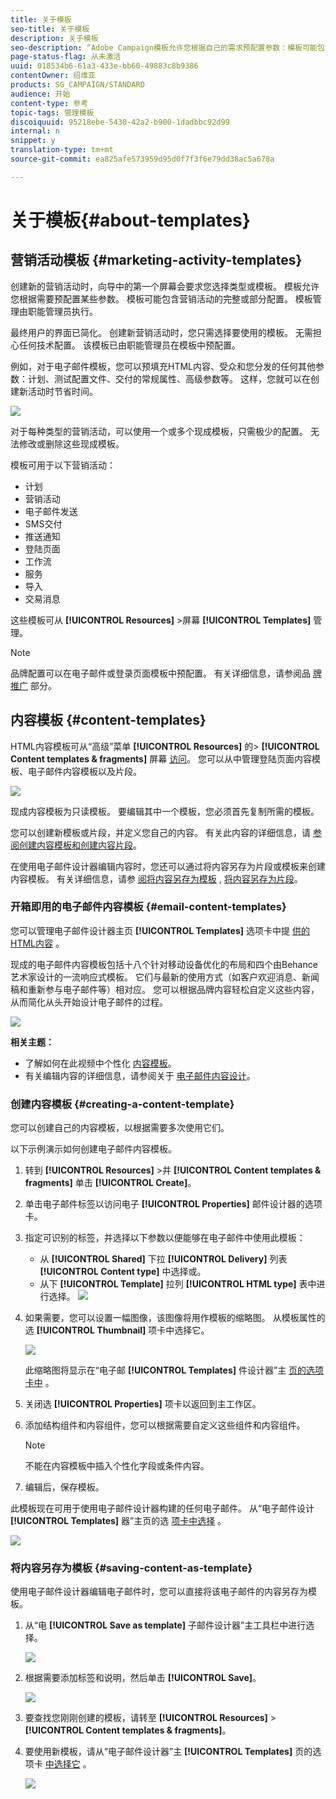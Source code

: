 ```yaml
---
title: 关于模板
seo-title: 关于模板
description: 关于模板
seo-description: “Adobe Campaign模板允许您根据自己的需求预配置参数：模板可能包含营销活动的完整或部分配置，以简化非技术最终用户的Adobe Campaign使用。”
page-status-flag: 从未激活
uuid: 018534b6-61a3-433e-bb60-49883c8b9386
contentOwner: 绍维亚
products: SG_CAMPAIGN/STANDARD
audience: 开始
content-type: 参考
topic-tags: 管理模板
discoiquuid: 95218ebe-5430-42a2-b900-1dadbbc92d99
internal: n
snippet: y
translation-type: tm+mt
source-git-commit: ea825afe573959d95d0f7f3f6e79dd38ac5a678a

---
```



# 关于模板{#about-templates}

## 营销活动模板 {#marketing-activity-templates}

创建新的营销活动时，向导中的第一个屏幕会要求您选择类型或模板。 模板允许您根据需要预配置某些参数。 模板可能包含营销活动的完整或部分配置。 模板管理由职能管理员执行。

最终用户的界面已简化。 创建新营销活动时，您只需选择要使用的模板。 无需担心任何技术配置。 该模板已由职能管理员在模板中预配置。

例如，对于电子邮件模板，您可以预填充HTML内容、受众和您分发的任何其他参数：计划、测试配置文件、交付的常规属性、高级参数等。 这样，您就可以在创建新活动时节省时间。

![](assets/template_1.png)

对于每种类型的营销活动，可以使用一个或多个现成模板，只需极少的配置。 无法修改或删除这些现成模板。

模板可用于以下营销活动：

* 计划
* 营销活动
* 电子邮件发送
* SMS交付
* 推送通知
* 登陆页面
* 工作流
* 服务
* 导入
* 交易消息

这些模板可从 **[!UICONTROL Resources]** &gt;屏幕 **[!UICONTROL Templates]** 管理。

>[!NOTE]
>
>品牌配置可以在电子邮件或登录页面模板中预配置。 有关详细信息，请参阅品 [牌推广](../../administration/using/branding.md) 部分。

## 内容模板 {#content-templates}

HTML内容模板可从“高级”菜单 **[!UICONTROL Resources]** 的&gt; **[!UICONTROL Content templates & fragments]** 屏幕 [访问](../../start/using/interface-description.md#advanced-menu)。 您可以从中管理登陆页面内容模板、电子邮件内容模板以及片段。

![](assets/content_templates_list.png)

现成内容模板为只读模板。 要编辑其中一个模板，您必须首先复制所需的模板。

您可以创建新模板或片段，并定义您自己的内容。 有关此内容的详细信息，请 [参阅创建内容模板](../../start/using/about-templates.md#creating-a-content-template)[和创建内容片段](../../designing/using/using-reusable-content.md#creating-a-content-fragment)。

在使用电子邮件设计器编辑内容时，您还可以通过将内容另存为片段或模板来创建内容模板。 有关详细信息，请参 [阅将内容另存为模板](../../start/using/about-templates.md#saving-content-as-template) , [将内容另存为片段](../../designing/using/using-reusable-content.md#saving-content-as-a-fragment)。

### 开箱即用的电子邮件内容模板 {#email-content-templates}

您可以管理电子邮件设计器主页 **[!UICONTROL Templates]** 选项卡中提 [供的HTML内容](../../designing/using/overview.md) 。

现成的电子邮件内容模板包括十八个针对移动设备优化的布局和四个由Behance艺术家设计的一流响应式模板。 它们与最新的使用方式（如客户欢迎消息、新闻稿和重新参与电子邮件等）相对应。 您可以根据品牌内容轻松自定义这些内容，从而简化从头开始设计电子邮件的过程。

![](assets/content_templates.png)

**相关主题：**

* 了解如何在此视频中个性化 [内容模板](https://helpx.adobe.com/campaign/kt/acs/using/acs-email_content_templates-feature-video-use.html)。
* 有关编辑内容的详细信息，请参阅关于 [电子邮件内容设计](../../designing/using/overview.md)。

### 创建内容模板 {#creating-a-content-template}

您可以创建自己的内容模板，以根据需要多次使用它们。

以下示例演示如何创建电子邮件内容模板。

1. 转到 **[!UICONTROL Resources]** &gt;并 **[!UICONTROL Content templates & fragments]** 单击 **[!UICONTROL Create]**。
1. 单击电子邮件标签以访问电子 **[!UICONTROL Properties]** 邮件设计器的选项卡。
1. 指定可识别的标签，并选择以下参数以便能够在电子邮件中使用此模板：

   * 从 **[!UICONTROL Shared]** 下拉 **[!UICONTROL Delivery]** 列表 **[!UICONTROL Content type]** 中选择或。
   * 从下 **[!UICONTROL Template]** 拉列 **[!UICONTROL HTML type]** 表中进行选择。
   ![](assets/email_designer_create-template.png)

1. 如果需要，您可以设置一幅图像，该图像将用作模板的缩略图。 从模板属性的选 **[!UICONTROL Thumbnail]** 项卡中选择它。

   ![](assets/email_designer_create-template_thumbnail.png)

   此缩略图将显示在“电子邮 **[!UICONTROL Templates]** 件设计器”主 [页的选项卡中](../../designing/using/overview.md) 。

1. 关闭选 **[!UICONTROL Properties]** 项卡以返回到主工作区。
1. 添加结构组件和内容组件，您可以根据需要自定义这些组件和内容组件。
   >[!NOTE]
   >
   > 不能在内容模板中插入个性化字段或条件内容。
1. 编辑后，保存模板。

此模板现在可用于使用电子邮件设计器构建的任何电子邮件。 从“电子邮件设计 **[!UICONTROL Templates]** 器”主页的选 [项卡中选择](../../designing/using/overview.md) 。

![](assets/content_template_new.png)

### 将内容另存为模板 {#saving-content-as-template}

使用电子邮件设计器编辑电子邮件时，您可以直接将该电子邮件的内容另存为模板。

<!--[!CAUTION]
>
>You cannot save as template a structure containing personalization fields or dynamic content.-->

1. 从“电 **[!UICONTROL Save as template]** 子邮件设计器”主工具栏中进行选择。

   ![](assets/email_designer_save-as-template.png)

1. 根据需要添加标签和说明，然后单击 **[!UICONTROL Save]**。

   ![](assets/email_designer_save-as-template_creation.png)

1. 要查找您刚刚创建的模板，请转至 **[!UICONTROL Resources]** &gt; **[!UICONTROL Content templates & fragments]**。

1. 要使用新模板，请从“电子邮件设计器”主 **[!UICONTROL Templates]** 页的选项卡 [中选择它](../../designing/using/overview.md) 。

   ![](assets/content_template_new.png)

